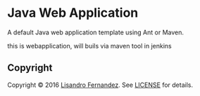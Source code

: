 # Java Web Application

A default Java web application template using Ant or Maven.

this is webapplication, will buils via maven tool in jenkins

## Copyright

Copyright &copy; 2016 [Lisandro Fernandez](https://github.com/lisandrofernandez).
See [LICENSE](https://github.com/lisandrofernandez/java-web-application/blob/master/LICENCE.md)
for details.
